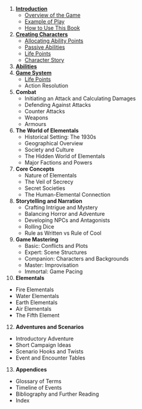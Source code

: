1. **[Introduction](Chapters/01/Introduction.md)**
   - [Overview of the Game](Chapters/01/Overview.md)
   - [Example of Play](Chapters/01/Example.md)
   - [How to Use This Book](Chapters/01/How.md)
2. [**Creating Characters**](Chapters/02/Characters.md)
   - [Allocating Ability Points](Chapters/02/Allocating.md)
   - [Passive Abilities](Chapters/02/Passive.md)
   - [Life Points](Chapters/02/Life.md)
   - [Character Story](Chapters/02/Story.md)
3. [**Abilities**](Chapters/03/Abilities.md)
4. [**Game System**](Chapters/04/Game.md)
   - [Life Points](Chapters/04/Life.md)
   - Action Resolution
5. **Combat**
   - Initiating an Attack and Calculating Damages
   - Defending Against Attacks
   - Counter Attacks
   - Weapons
   - Armours
6. **The World of Elementals**  
   - Historical Setting: The 1930s
   - Geographical Overview
   - Society and Culture
   - The Hidden World of Elementals
   - Major Factions and Powers
7. **Core Concepts**
   - Nature of Elementals
   - The Veil of Secrecy
   - Secret Societies
   - The Human-Elemental Connection
8. **Storytelling and Narration**
   - Crafting Intrigue and Mystery
   - Balancing Horror and Adventure
   - Developing NPCs and Antagonists
   - Rolling Dice
   - Rule as Written vs Rule of Cool
9. **Game Mastering**
   - Basic: Conflicts and Plots
   - Expert: Scene Structures
   - Companion: Characters and Backgrounds
   - Master: Improvisation
   - Immortal: Game Pacing
10. **Elementals**
   - Fire Elementals
   - Water Elementals
   - Earth Elementals
   - Air Elementals
   - The Fifth Element
12. **Adventures and Scenarios**
   - Introductory Adventure
   - Short Campaign Ideas
   - Scenario Hooks and Twists
   - Event and Encounter Tables
13. **Appendices**
   - Glossary of Terms
   - Timeline of Events
   - Bibliography and Further Reading
   - Index